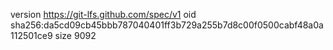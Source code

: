 version https://git-lfs.github.com/spec/v1
oid sha256:da5cd09cb45bbb787040401ff3b729a255b7d8c00f0500cabf48a0a112501ce9
size 9092
